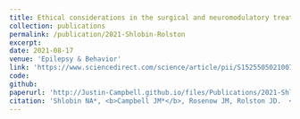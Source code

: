 ```yaml
---
title: Ethical considerations in the surgical and neuromodulatory treatment of epilepsy
collection: publications
permalink: /publication/2021-Shlobin-Rolston
excerpt:
date: 2021-08-17
venue: 'Epilepsy & Behavior'
link: 'https://www.sciencedirect.com/science/article/pii/S152550502100785X'
code:
github:
paperurl: 'http://Justin-Campbell.github.io/files/Publications/2021-Shlobin-Rolston.pdf'
citation: 'Shlobin NA*, <b>Campbell JM*</b>, Rosenow JM, Rolston JD.  <i>Epilepsy & Behavior.</i> 2021:1-9.'
---
```

